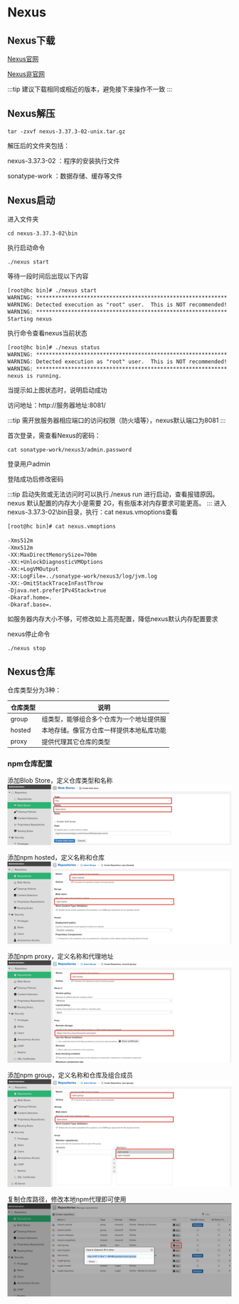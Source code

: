 # Nexus
## Nexus下载
[Nexus官网](https://help.sonatype.com/repomanager3/product-information/download) 

[Nexus非官网](https://blog.csdn.net/u010741112/article/details/103886347)

:::tip 
建议下载相同或相近的版本，避免接下来操作不一致
:::
## Nexus解压

```:no-line-numbers
tar -zxvf nexus-3.37.3-02-unix.tar.gz
```

解压后的文件夹包括：

nexus-3.37.3-02 ：程序的安装执行文件

sonatype-work ：数据存储、缓存等文件

## Nexus启动
进入文件夹
```:no-line-numbers
cd nexus-3.37.3-02\bin
```
执行启动命令
```:no-line-numbers
./nexus start 
```
等待一段时间后出现以下内容
```:no-line-numbers
[root@hc bin]# ./nexus start
WARNING: ************************************************************
WARNING: Detected execution as "root" user.  This is NOT recommended!
WARNING: ************************************************************
Starting nexus
```
执行命令查看nexus当前状态
```:no-line-numbers
[root@hc bin]# ./nexus status
WARNING: ************************************************************
WARNING: Detected execution as "root" user.  This is NOT recommended!
WARNING: ************************************************************
nexus is running.
```
当提示如上图状态时，说明启动成功

访问地址：http://服务器地址:8081/

:::tip 
需开放服务器相应端口的访问权限（防火墙等），nexus默认端口为8081
:::

首次登录，需查看Nexus的密码：
```:no-line-numbers
cat sonatype-work/nexus3/admin.password
```
登录用户admin

登陆成功后修改密码

:::tip 
启动失败或无法访问时可以执行./nexus run 进行启动，查看报错原因。
nexus 默认配置的内存大小是需要 2G，有些版本对内存要求可能更高。
:::
进入nexus-3.37.3-02\bin目录，执行：cat nexus.vmoptions查看
```{3-5}
[root@hc bin]# cat nexus.vmoptions

-Xms512m
-Xmx512m
-XX:MaxDirectMemorySize=700m
-XX:+UnlockDiagnosticVMOptions
-XX:+LogVMOutput
-XX:LogFile=../sonatype-work/nexus3/log/jvm.log
-XX:-OmitStackTraceInFastThrow
-Djava.net.preferIPv4Stack=true
-Dkaraf.home=.
-Dkaraf.base=.
```
如服务器内存大小不够，可修改如上高亮配置，降低nexus默认内存配置要求

nexus停止命令
```:no-line-numbers
./nexus stop
```
## Nexus仓库
仓库类型分为3种：

| 仓库类型  | 说明 |
| ------------- | ------------- |
| group  | 组类型，能够组合多个仓库为一个地址提供服  |
| hosted  | 本地存储。像官方仓库一样提供本地私库功能  |
| proxy  | 提供代理其它仓库的类型  |

### npm仓库配置
添加Blob Store，定义仓库类型和名称
![npm-store](./images/npm_store.png)

添加npm hosted，定义名称和仓库
![npm-hosted](./images/npm_hosted.png)

添加npm proxy，定义名称和代理地址
![npm-proxy](./images/npm_proxy.png)

添加npm group，定义名称和仓库及组合成员
![npm-group](./images/npm_group.png)

复制仓库路径，修改本地npm代理即可使用
![npm-url](./images/npm_url.png)